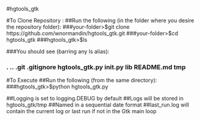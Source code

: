 #hgtools_gtk

#To Clone Repository :
##Run the following (in the folder where you desire the repository folder):
###your-folder>$git clone https://github.com/wnormandin/hgtools_gtk.git
###your-folder>$cd hgtools_gtk
###hgtools_gtk>$ls

###You should see (barring any ls alias):
### .  ..  .git  .gitignore  hgtools_gtk.py  __init__.py  lib  README.md  tmp

#To Execute
##Run the following (from the same directory):
###hgtools_gtk>$python hgtools_gtk.py

##Logging is set to logging.DEBUG by default
##Logs will be stored in hgtools_gtk/tmp
##Named in a sequential date format
##last_run.log will contain the current log or last run if not in the Gtk main loop


